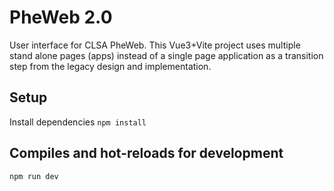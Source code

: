 # PheWeb 2.0
User interface for CLSA PheWeb. This Vue3+Vite project uses multiple stand alone pages (apps) instead of a single page application as a transition step from the legacy design and implementation.
## Setup
Install dependencies
`npm install`
## Compiles and hot-reloads for development
`npm run dev`